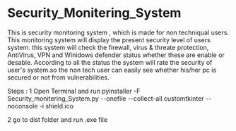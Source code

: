 # Security_Monitering_System
This is security monitoring system , which is made for non techniqual users. This monitoring system will display the present security level of users system. this system will check the firewall, virus & threate protection, AntiVirus, VPN and Winidows defender status whether these are enable or desable. According to all the status the system will rate the security of user's system.so the non tech user can easily see whether his/her pc is secured or not from vulnerabilities.

Steps : 
1 Open Terminal and run pyinstaller -F Security_monitering_System.py --onefile --collect-all customtkinter --noconsole -i shield.ico

2 go to dist folder and run .exe file
